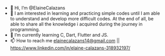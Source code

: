 - 👋 Hi, I’m @ElaineCalazans
- 👀 I am interested in learning and practicing simple codes until I am able to understand and develop more difficult codes. At the end of all, be able to share all the knowledge i acquired during the journey in programming.
- 🌱 I’m currently learning C, Dart, Flutter and JS.
- 📫 How to reach me elainecalazans14@gmail.com || https://www.linkedin.com/in/elaine-calazans-318932197/

<!---
ElaineCalazans/ElaineCalazans is a ✨ special ✨ repository because its `README.md` (this file) appears on your GitHub profile.
You can click the Preview link to take a look at your changes.
--->
